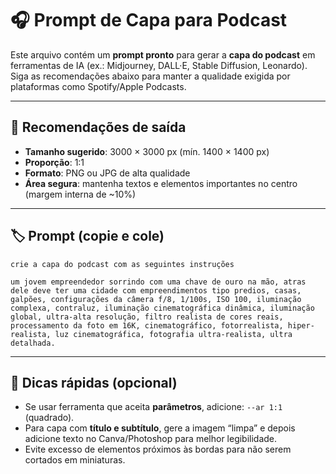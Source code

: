 # 🎧 Prompt de Capa para Podcast

Este arquivo contém um **prompt pronto** para gerar a **capa do podcast** em ferramentas de IA (ex.: Midjourney, DALL·E, Stable Diffusion, Leonardo).  
Siga as recomendações abaixo para manter a qualidade exigida por plataformas como Spotify/Apple Podcasts.

---

## 📐 Recomendações de saída
- **Tamanho sugerido**: 3000 × 3000 px (mín. 1400 × 1400 px)
- **Proporção**: 1:1
- **Formato**: PNG ou JPG de alta qualidade
- **Área segura**: mantenha textos e elementos importantes no centro (margem interna de ~10%)

---

## 🏷️ Prompt (copie e cole)
```
crie a capa do podcast com as seguintes instruções 

um jovem empreendedor sorrindo com uma chave de ouro na mão, atras dele deve ter uma cidade com empreendimentos tipo predios, casas, galpões, configurações da câmera f/8, 1/100s, ISO 100, iluminação complexa, contraluz, iluminação cinematográfica dinâmica, iluminação global, ultra-alta resolução, filtro realista de cores reais, processamento da foto em 16K, cinematográfico, fotorrealista, hiper-realista, luz cinematográfica, fotografia ultra-realista, ultra detalhada.
```

---

## 📝 Dicas rápidas (opcional)
- Se usar ferramenta que aceita **parâmetros**, adicione: `--ar 1:1` (quadrado).
- Para capa com **título e subtítulo**, gere a imagem “limpa” e depois adicione texto no Canva/Photoshop para melhor legibilidade.
- Evite excesso de elementos próximos às bordas para não serem cortados em miniaturas.
